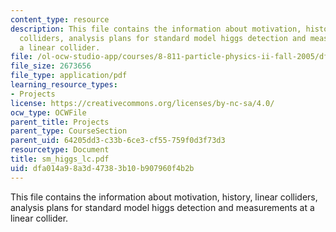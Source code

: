 ```yaml
---
content_type: resource
description: This file contains the information about motivation, history, linear
  colliders, analysis plans for standard model higgs detection and measurements at
  a linear collider.
file: /ol-ocw-studio-app/courses/8-811-particle-physics-ii-fall-2005/dfa014a98a3d47383b10b907960f4b2b_sm_higgs_lc.pdf
file_size: 2673656
file_type: application/pdf
learning_resource_types:
- Projects
license: https://creativecommons.org/licenses/by-nc-sa/4.0/
ocw_type: OCWFile
parent_title: Projects
parent_type: CourseSection
parent_uid: 64205dd3-c33b-6ce3-cf55-759f0d3f73d3
resourcetype: Document
title: sm_higgs_lc.pdf
uid: dfa014a9-8a3d-4738-3b10-b907960f4b2b
---
```

This file contains the information about motivation, history, linear colliders, analysis plans for standard model higgs detection and measurements at a linear collider.